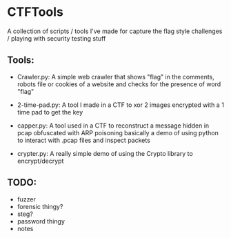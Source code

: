 # CTFTools
A collection of scripts / tools I've made for capture the flag style challenges / playing with security testing stuff



## Tools:

- Crawler.py: A simple web crawler that shows "flag" in the comments, robots file or cookies of a website and checks for the presence of word "flag"

- 2-time-pad.py: A tool I made in a CTF to xor 2 images encrypted with a 1 time pad to get the key

- capper.py: A tool used in a CTF to reconstruct a message hidden in pcap obfuscated with ARP poisoning
			 basically a demo of using python to interact with .pcap files and inspect packets

- crypter.py: A really simple demo of using the Crypto library to encrypt/decrypt 

## TODO:

 - fuzzer
 - forensic thingy?
 - steg?
 - password thingy
 - notes

